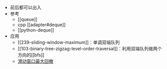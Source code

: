 - 前后都可以出入
- 参考
  - [[queue]]
  - cpp [[adapter#deque]]
  - [[python-deque]]
- 应用
  - [[239-sliding-window-maximum]]：单调双端队列
  - [[103-binary-tree-zigzag-level-order-traversal]]：利用双端队列做两个方向的[[bfs]]
  - [滑动窗口最大回撤](rolling_window_max_downfall.py)